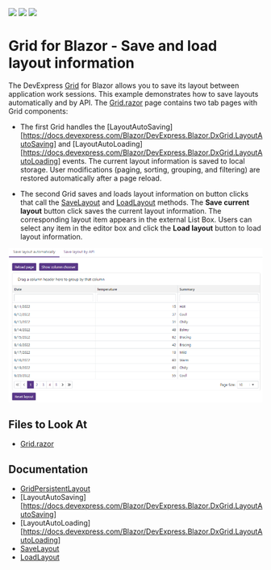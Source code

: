 <!-- default badges list -->
![](https://img.shields.io/endpoint?url=https://codecentral.devexpress.com/api/v1/VersionRange/217318326/22.1.2%2B)
[![](https://img.shields.io/badge/Open_in_DevExpress_Support_Center-FF7200?style=flat-square&logo=DevExpress&logoColor=white)](https://supportcenter.devexpress.com/ticket/details/T826240)
[![](https://img.shields.io/badge/📖_How_to_use_DevExpress_Examples-e9f6fc?style=flat-square)](https://docs.devexpress.com/GeneralInformation/403183)
<!-- default badges end -->
<!-- default file list -->

# Grid for Blazor - Save and load layout information

The DevExpress [Grid](https://docs.devexpress.com/Blazor/403143/grid) for Blazor allows you to save its layout between application work sessions. This example demonstrates how to save layouts automatically and by API. The [Grid.razor](./SaveAndRestoreLayout/SaveAndRestoreLayout/Pages/Grid.razor) page contains two tab pages with Grid components:

* The first Grid handles the [LayoutAutoSaving][https://docs.devexpress.com/Blazor/DevExpress.Blazor.DxGrid.LayoutAutoSaving] and [LayoutAutoLoading][https://docs.devexpress.com/Blazor/DevExpress.Blazor.DxGrid.LayoutAutoLoading] events. The current layout information is saved to local storage. User modifications (paging, sorting, grouping, and filtering) are restored automatically after a page reload.

* The second Grid saves and loads layout information on button clicks that call the [SaveLayout](https://docs.devexpress.com/Blazor/DevExpress.Blazor.DxGrid.SaveLayout) and [LoadLayout](https://docs.devexpress.com/Blazor/DevExpress.Blazor.DxGrid.LoadLayout(DevExpress.Blazor.GridPersistentLayout)) methods. The **Save current layout** button click saves the current layout information. The corresponding layout item appears in the external List Box. Users can select any item in the editor box and click the **Load layout** button to load layout information. 

![App sample](images/dxgrid-save-restore-layout.png)

## Files to Look At

- [Grid.razor](./CS/SaveAndRestoreLayout/SaveAndRestoreLayout/Pages/Grid.razor)

## Documentation

* [GridPersistentLayout](https://docs.devexpress.com/Blazor/DevExpress.Blazor.DxGrid.LoadLayout(DevExpress.Blazor.GridPersistentLayout))
* [LayoutAutoSaving][https://docs.devexpress.com/Blazor/DevExpress.Blazor.DxGrid.LayoutAutoSaving]
* [LayoutAutoLoading][https://docs.devexpress.com/Blazor/DevExpress.Blazor.DxGrid.LayoutAutoLoading]
* [SaveLayout](https://docs.devexpress.com/Blazor/DevExpress.Blazor.DxGrid.SaveLayout)
* [LoadLayout](https://docs.devexpress.com/Blazor/DevExpress.Blazor.DxGrid.LoadLayout(DevExpress.Blazor.GridPersistentLayout))
